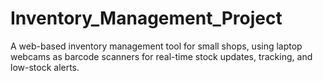 # Inventory_Management_Project
A web-based inventory management tool for small shops, using laptop webcams as barcode scanners for real-time stock updates, tracking, and low-stock alerts.
